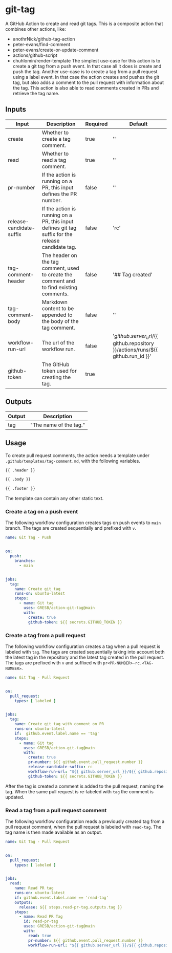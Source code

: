 # git-tag

A GitHub Action to create and read git tags.
This is a composite action that combines other actions, like:
- anothrNick/github-tag-action
- peter-evans/find-comment
- peter-evans/create-or-update-comment
- actions/github-script
- chuhlomin/render-template
The simplest use-case for this action is to create a git tag from a push event.
In that case all it does is create and push the tag.
Another use-case is to create a tag from a pull request using a label event.
In that case the action creates and pushes the git tag, but also adds a comment to the pull request with information about the tag.
This action is also able to read comments created in PRs and retrieve the tag name.

## Inputs

| Input                    | Description                                                                                        | Required | Default                                                                               |
|--------------------------|----------------------------------------------------------------------------------------------------|----------|---------------------------------------------------------------------------------------|
| create                   | Whether to create a tag comment.                                                                   | true     | ''                                                                                    |
| read                     | Whether to read a tag comment.                                                                     | true     | ''                                                                                    |
| pr-number                | If the action is running on a PR, this input defines the PR number.                                | false    | ''                                                                                    |
| release-candidate-suffix | If the action is running on a PR, this input defines git tag suffix for the release candidate tag. | false    | 'rc'                                                                                  |
| tag-comment-header       | The header on the tag comment, used to create the comment and to find existing comments.           | false    | '## Tag created'                                                                      |
| tag-comment-body         | Markdown content to be appended to the body  of the tag comment.                                   | false    | ''                                                                                    |
| workflow-run-url         | The url of the workflow run.                                                                       | false    | '${{ github.server_url }}/${{ github.repository }}/actions/runs/${{ github.run_id }}' |
| github-token             | The GitHub token used for creating the tag.                                                        | true     |                                                                                       |


## Outputs

| Output | Description            | 
|--------|------------------------|
| tag    | "The name of the tag." |

## Usage

To create pull request comments, the action needs a template under `.github/templates/tag-comment.md`, with the following variables.
```md
{{ .header }}

{{ .body }}

{{ .footer }}
```
The template can contain any other static text.

### Create a tag on a push event

The following workflow configuration creates tags on push events to `main` branch. 
The tags are created sequentially and prefixed with `v`.
```yaml
name: Git Tag - Push


on:
  push:
    branches:
      - main


jobs:
  tag:
    name: Create git tag
    runs-on: ubuntu-latest
    steps:
      - name: Git tag
        uses: GRESB/action-git-tag@main
        with:
          create: true
          github-token: ${{ secrets.GITHUB_TOKEN }}
```

###  Create a tag from a pull request

The following workflow configuration creates a tag when a pull request is labeled with `tag`.
The tags are created sequentially taking into account both the latest tag in the repository and the latest tag created in the pull request.
The tags are prefixed with `v` and suffixed with `pr<PR-NUMBER>-rc.<TAG-NUMBER>`.
```yaml
name: Git Tag - Pull Request


on:
  pull_request:
    types: [ labeled ]


jobs:
  tag:
    name: Create git tag with comment on PR
    runs-on: ubuntu-latest
    if:  github.event.label.name == 'tag'
    steps:
      - name: Git tag
        uses: GRESB/action-git-tag@main
        with:
          create: true
          pr-number: ${{ github.event.pull_request.number }}
          release-candidate-suffix: rc
          workflow-run-url: "${{ github.server_url }}/${{ github.repository }}/actions/runs/${{ github.run_id }}"
          github-token: ${{ secrets.GITHUB_TOKEN }}
```
After the tag is created a comment is added to the pull request, naming the tag.
When the same pull request is re-labeled with `tag` the comment is updated.

### Read a tag from a pull request comment

The following workflow configuration reads a previously created tag from a pull request comment, when the pull request is labeled with `read-tag`.
The tag name is then made available as an output.
```yaml
name: Git Tag - Pull Request


on:
  pull_request:
    types: [ labeled ]


jobs:
  read:
    name: Read PR tag
    runs-on: ubuntu-latest
    if: github.event.label.name == 'read-tag'
    outputs:
      release: ${{ steps.read-pr-tag.outputs.tag }}
    steps:
      - name: Read PR Tag
        id: read-pr-tag
        uses: GRESB/action-git-tag@main
        with:
          read: true
          pr-number: ${{ github.event.pull_request.number }}
          workflow-run-url: "${{ github.server_url }}/${{ github.repository }}/actions/runs/${{ github.run_id }}"
```
